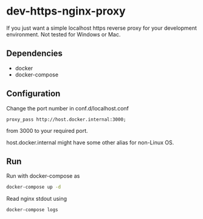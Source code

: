 # dev-https-nginx-proxy
If you just want a simple localhost https reverse proxy for your development environment. Not tested for Windows or Mac.

## Dependencies
* docker
* docker-compose

## Configuration
Change the port number in conf.d/localhost.conf
```nginx
proxy_pass http://host.docker.internal:3000;
```
from 3000 to your required port.

host.docker.internal might have some other alias for non-Linux OS.

## Run
Run with docker-compose as
```bash
docker-compose up -d
```

Read nginx stdout using
```bash
docker-compose logs
```
